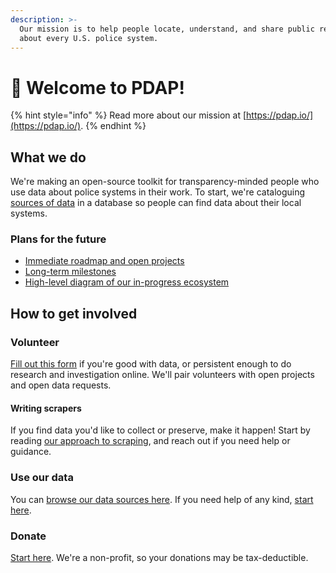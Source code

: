 ```yaml
---
description: >-
  Our mission is to help people locate, understand, and share public records
  about every U.S. police system.
---
```


# 👋 Welcome to PDAP!

{% hint style="info" %}
Read more about our mission at [https://pdap.io/](https://pdap.io/).
{% endhint %}

## What we do

We're making an open-source toolkit for transparency-minded people who use data about police systems in their work. To start, we're cataloguing [sources of data](activities/data-sources/) in a database so people can find data about their local systems.

### Plans for the future

* [Immediate roadmap and open projects](https://github.com/orgs/Police-Data-Accessibility-Project/projects/17)
* [Long-term milestones](https://github.com/Police-Data-Accessibility-Project/planning/milestones?direction=asc\&sort=due\_date\&state=open)
* [High-level diagram of our in-progress ecosystem](https://www.figma.com/file/19axhLZb0ejtlOWSFZcNAc/High-level-technical-diagram?type=whiteboard\&node-id=0%3A1\&t=Q51wVP3gfK4aSlED-1)

## How to get involved

### Volunteer

[Fill out this form](https://airtable.com/shrBSE6cnuvLQtJF1) if you're good with data, or persistent enough to do research and investigation online. We'll pair volunteers with open projects and open data requests.

#### Writing scrapers

If you find data you'd like to collect or preserve, make it happen! Start by reading [our approach to scraping](activities/data-scraping/our-approach-to-scraping.md), and reach out if you need help or guidance.

### Use our data

You can [browse our data sources here](activities/data-sources/explore-data-sources.md). If you need help of any kind, [start here](activities/data-sources/request-data.md).

### Donate

[Start here](https://pdap.io/contribute.html). We're a non-profit, so your donations may be tax-deductible.

